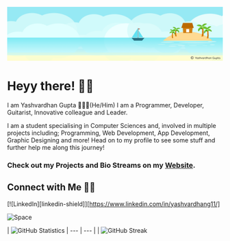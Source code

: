 [![MastHead](https://raw.githubusercontent.com/yashvardhang/yashvardhang/main/mast.png)](https://www.sprialcosmos.com)

# Heyy there! 👋🏻

I am Yashvardhan Gupta 🙋🏻‍♂️(He/Him) 
I am a Programmer, Developer, Guitarist, Innovative colleague and Leader.

I am a student specialising in Computer Sciences and, involved in multiple projects including; Programming, Web Development, App Development, Graphic Designing and more!
Head on to my profile to see some stuff and further help me along this journey!

### Check out my Projects and Bio Streams on my [Website](https://www.spiralcosmos.com).

## Connect with Me 🤝🏻

[![LinkedIn][linkedin-shield]][https://www.linkedin.com/in/yashvardhang11/]

![Space](https://raw.githubusercontent.com/yashvardhang/yashvardhang/main/space.gif)

| ![GitHub Statistics](https://github-readme-stats.vercel.app/api?username=yashvardhang&show_icons=true)
| --- | --- |
| ![GitHub Streak](https://github-readme-streak-stats.herokuapp.com/?user=yashvardhang)
